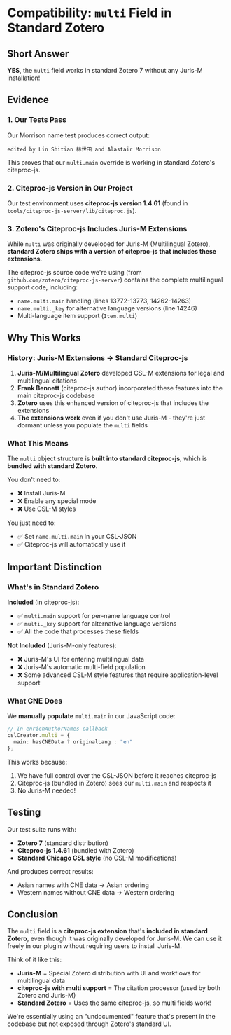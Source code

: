# Compatibility: `multi` Field in Standard Zotero

## Short Answer

**YES**, the `multi` field works in standard Zotero 7 without any Juris-M installation!

## Evidence

### 1. Our Tests Pass
Our Morrison name test produces correct output:
```
edited by Lin Shitian 林世田 and Alastair Morrison
```

This proves that our `multi.main` override is working in standard Zotero's citeproc-js.

### 2. Citeproc-js Version in Our Project
Our test environment uses **citeproc-js version 1.4.61** (found in `tools/citeproc-js-server/lib/citeproc.js`).

### 3. Zotero's Citeproc-js Includes Juris-M Extensions
While `multi` was originally developed for Juris-M (Multilingual Zotero), **standard Zotero ships with a version of citeproc-js that includes these extensions**.

The citeproc-js source code we're using (from `github.com/zotero/citeproc-js-server`) contains the complete multilingual support code, including:
- `name.multi.main` handling (lines 13772-13773, 14262-14263)
- `name.multi._key` for alternative language versions (line 14246)
- Multi-language item support (`Item.multi`)

## Why This Works

### History: Juris-M Extensions → Standard Citeproc-js

1. **Juris-M/Multilingual Zotero** developed CSL-M extensions for legal and multilingual citations
2. **Frank Bennett** (citeproc-js author) incorporated these features into the main citeproc-js codebase
3. **Zotero** uses this enhanced version of citeproc-js that includes the extensions
4. **The extensions work** even if you don't use Juris-M - they're just dormant unless you populate the `multi` fields

### What This Means

The `multi` object structure is **built into standard citeproc-js**, which is **bundled with standard Zotero**.

You don't need to:
- ❌ Install Juris-M
- ❌ Enable any special mode
- ❌ Use CSL-M styles

You just need to:
- ✅ Set `name.multi.main` in your CSL-JSON
- ✅ Citeproc-js will automatically use it

## Important Distinction

### What's in Standard Zotero

**Included** (in citeproc-js):
- ✅ `multi.main` support for per-name language control
- ✅ `multi._key` support for alternative language versions
- ✅ All the code that processes these fields

**Not Included** (Juris-M-only features):
- ❌ Juris-M's UI for entering multilingual data
- ❌ Juris-M's automatic multi-field population
- ❌ Some advanced CSL-M style features that require application-level support

### What CNE Does

We **manually populate** `multi.main` in our JavaScript code:

```typescript
// In enrichAuthorNames callback
cslCreator.multi = {
  main: hasCNEData ? originalLang : "en"
};
```

This works because:
1. We have full control over the CSL-JSON before it reaches citeproc-js
2. Citeproc-js (bundled in Zotero) sees our `multi.main` and respects it
3. No Juris-M needed!

## Testing

Our test suite runs with:
- **Zotero 7** (standard distribution)
- **Citeproc-js 1.4.61** (bundled with Zotero)
- **Standard Chicago CSL style** (no CSL-M modifications)

And produces correct results:
- Asian names with CNE data → Asian ordering
- Western names without CNE data → Western ordering

## Conclusion

The `multi` field is a **citeproc-js extension** that's **included in standard Zotero**, even though it was originally developed for Juris-M. We can use it freely in our plugin without requiring users to install Juris-M.

Think of it like this:
- **Juris-M** = Special Zotero distribution with UI and workflows for multilingual data
- **citeproc-js with multi support** = The citation processor (used by both Zotero and Juris-M)
- **Standard Zotero** = Uses the same citeproc-js, so multi fields work!

We're essentially using an "undocumented" feature that's present in the codebase but not exposed through Zotero's standard UI.
